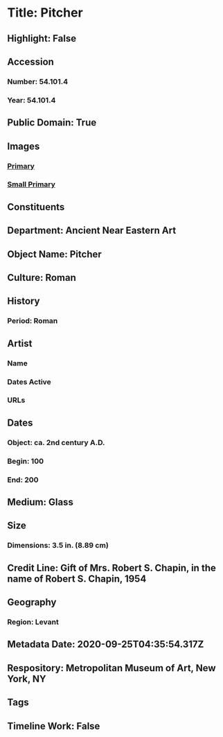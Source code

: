 # Title: Pitcher
## Highlight: False
## Accession
### Number: 54.101.4
### Year: 54.101.4
## Public Domain: True
## Images
### [Primary](https://images.metmuseum.org/CRDImages/an/original/ME54_101_4.jpg)
### [Small Primary](https://images.metmuseum.org/CRDImages/an/web-large/ME54_101_4.jpg)
## Constituents
## Department: Ancient Near Eastern Art
## Object Name: Pitcher
## Culture: Roman
## History
### Period: Roman
## Artist
### Name
### Dates Active
### URLs
## Dates
### Object: ca. 2nd century A.D.
### Begin: 100
### End: 200
## Medium: Glass
## Size
### Dimensions: 3.5 in. (8.89 cm)
## Credit Line: Gift of Mrs. Robert S. Chapin, in the name of Robert S. Chapin, 1954
## Geography
### Region: Levant
## Metadata Date: 2020-09-25T04:35:54.317Z
## Respository: Metropolitan Museum of Art, New York, NY
## Tags
## Timeline Work: False